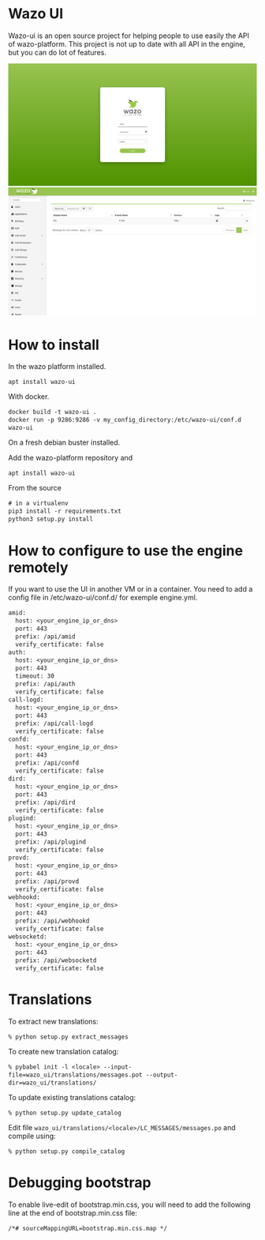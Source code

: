 # Wazo UI

Wazo-ui is an open source project for helping people to use easily the API of wazo-platform. This project is not up to date with all API in the engine, but you can do lot of features.

![Login screenshot](/contribs/screenshots/login.png?raw=true "Login")
![Main screenshot](/contribs/screenshots/main.png?raw=true "Main")

# How to install

In the wazo platform installed.

    apt install wazo-ui

With docker.

    docker build -t wazo-ui .
    docker run -p 9286:9286 -v my_config_directory:/etc/wazo-ui/conf.d wazo-ui

On a fresh debian buster installed.

Add the wazo-platform repository and

    apt install wazo-ui

From the source

    # in a virtualenv
    pip3 install -r requirements.txt
    python3 setup.py install


# How to configure to use the engine remotely

If you want to use the UI in another VM or in a container.
You need to add a config file in /etc/wazo-ui/conf.d/ for exemple engine.yml.

```
amid:
  host: <your_engine_ip_or_dns>
  port: 443
  prefix: /api/amid
  verify_certificate: false
auth:
  host: <your_engine_ip_or_dns>
  port: 443
  timeout: 30
  prefix: /api/auth
  verify_certificate: false
call-logd:
  host: <your_engine_ip_or_dns>
  port: 443
  prefix: /api/call-logd
  verify_certificate: false
confd:
  host: <your_engine_ip_or_dns>
  port: 443
  prefix: /api/confd
  verify_certificate: false
dird:
  host: <your_engine_ip_or_dns>
  port: 443
  prefix: /api/dird
  verify_certificate: false
plugind:
  host: <your_engine_ip_or_dns>
  port: 443
  prefix: /api/plugind
  verify_certificate: false
provd:
  host: <your_engine_ip_or_dns>
  port: 443
  prefix: /api/provd
  verify_certificate: false
webhookd:
  host: <your_engine_ip_or_dns>
  port: 443
  prefix: /api/webhookd
  verify_certificate: false
websocketd:
  host: <your_engine_ip_or_dns>
  port: 443
  prefix: /api/websocketd
  verify_certificate: false
```

# Translations

To extract new translations:

    % python setup.py extract_messages

To create new translation catalog:

    % pybabel init -l <locale> --input-file=wazo_ui/translations/messages.pot --output-dir=wazo_ui/translations/


To update existing translations catalog:

    % python setup.py update_catalog

Edit file `wazo_ui/translations/<locale>/LC_MESSAGES/messages.po` and compile
using:

    % python setup.py compile_catalog

# Debugging bootstrap

To enable live-edit of bootstrap.min.css, you will need to add the following line at the end of
bootstrap.min.css file:

    /*# sourceMappingURL=bootstrap.min.css.map */
